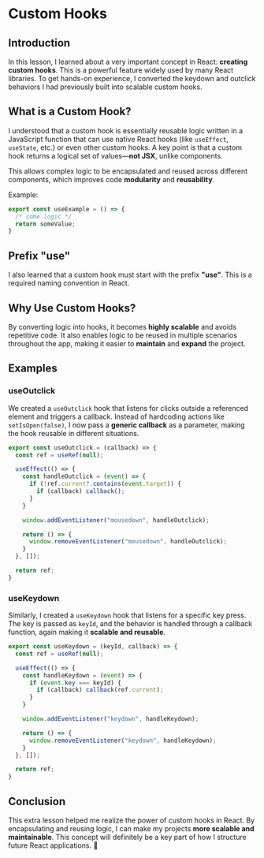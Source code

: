 # Custom Hooks

## Introduction  
In this lesson, I learned about a very important concept in React: **creating custom hooks**. This is a powerful feature widely used by many React libraries. To get hands-on experience, I converted the keydown and outclick behaviors I had previously built into scalable custom hooks.

## What is a Custom Hook?  
I understood that a custom hook is essentially reusable logic written in a JavaScript function that can use native React hooks (like `useEffect`, `useState`, etc.) or even other custom hooks. A key point is that a custom hook returns a logical set of values—**not JSX**, unlike components.

This allows complex logic to be encapsulated and reused across different components, which improves code **modularity** and **reusability**.

Example:
```js
export const useExample = () => {
⁠  /* some logic */
  return someValue;
}
```

## Prefix "use"  
I also learned that a custom hook must start with the prefix **"use"**. This is a required naming convention in React.

## Why Use Custom Hooks?  
By converting logic into hooks, it becomes **highly scalable** and avoids repetitive code. It also enables logic to be reused in multiple scenarios throughout the app, making it easier to **maintain** and **expand** the project.

## Examples  

### useOutclick  
We created a `useOutclick` hook that listens for clicks outside a referenced element and triggers a callback. Instead of hardcoding actions like `setIsOpen(false)`, I now pass a **generic callback** as a parameter, making the hook reusable in different situations.

```js
export const useOutclick = (callback) => {
  const ref = useRef(null);

  useEffect(() => {
    const handleOutclick = (event) => {
      if (!ref.current?.contains(event.target)) {
        if (callback) callback();
      }
    }

    window.addEventListener("mousedown", handleOutclick);

    return () => {
      window.removeEventListener("mousedown", handleOutclick);
    }
  }, []);

  return ref;
}
```

### useKeydown  
Similarly, I created a `useKeydown` hook that listens for a specific key press. The key is passed as `keyId`, and the behavior is handled through a callback function, again making it **scalable and reusable**.

```js
export const useKeydown = (keyId, callback) => {
  const ref = useRef(null);

  useEffect(() => {
    const handleKeydown = (event) => {
      if (event.key === keyId) {
        if (callback) callback(ref.current);
      }
    }

    window.addEventListener("keydown", handleKeydown);

    return () => {
      window.removeEventListener("keydown", handleKeydown);
    }
  }, []);

  return ref;
}
```

## Conclusion  
This extra lesson helped me realize the power of custom hooks in React. By encapsulating and reusing logic, I can make my projects **more scalable and maintainable**. This concept will definitely be a key part of how I structure future React applications. 🚀
